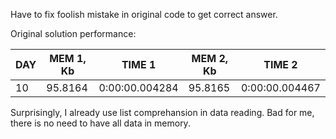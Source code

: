 Have to fix foolish mistake in original code to get correct answer.

Original solution performance:

|   DAY |   MEM 1, Kb | TIME 1         |   MEM 2, Kb | TIME 2         |
|-------|-------------|----------------|-------------|----------------|
|    10 |     95.8164 | 0:00:00.004284 |     95.8165 | 0:00:00.004467 |

Surprisingly, I already use list comprehansion in data reading. Bad for me, there is no need to have all data in memory.

